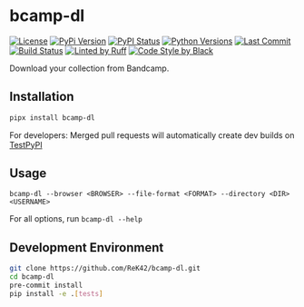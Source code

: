 # bcamp-dl

[![License](https://img.shields.io/github/license/ReK42/bcamp-dl)](https://github.com/ReK42/bcamp-dl/blob/main/LICENSE)
[![PyPi Version](https://img.shields.io/pypi/v/bcamp-dl.svg)](https://pypi.python.org/pypi/bcamp-dl)
[![PyPI Status](https://img.shields.io/pypi/status/bcamp-dl.svg)](https://pypi.python.org/pypi/bcamp-dl)
[![Python Versions](https://img.shields.io/pypi/pyversions/bcamp-dl.svg)](https://pypi.python.org/pypi/bcamp-dl)
[![Last Commit](https://img.shields.io/github/last-commit/ReK42/bcamp-dl/main?logo=github)](https://github.com/ReK42/bcamp-dl/commits/main)
[![Build Status](https://img.shields.io/github/actions/workflow/status/ReK42/bcamp-dl/build.yml?logo=github)](https://github.com/ReK42/bcamp-dl/actions)
[![Linted by Ruff](https://img.shields.io/badge/linting-ruff-purple?logo=ruff&logoColor=white)](https://github.com/astral-sh/ruff)
[![Code Style by Black](https://img.shields.io/badge/code%20style-black-000000.svg)](https://github.com/psf/black)

Download your collection from Bandcamp.

## Installation
```sh
pipx install bcamp-dl
```

For developers: Merged pull requests will automatically create dev builds on [TestPyPI](https://test.pypi.org/project/bcamp-dl)

## Usage
```
bcamp-dl --browser <BROWSER> --file-format <FORMAT> --directory <DIR> <USERNAME>
```

For all options, run `bcamp-dl --help`

## Development Environment
```sh
git clone https://github.com/ReK42/bcamp-dl.git
cd bcamp-dl
pre-commit install
pip install -e .[tests]
```
